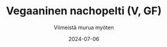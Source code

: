 ---
title: "Vegaaninen nachopelti (V, GF)"
image: "https://vegaanibotti.lauravuo.me/2024/07/2024-07-06_small.png"
date: 2024-07-06
receipt_url: "https://viimeistamuruamyoten.com/vegaaninen-nachopelti-v-gf/"
author: "Viimeistä murua myöten"
---